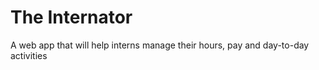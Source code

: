 # The Internator
A web app that will help interns manage their hours, pay and day-to-day activities
